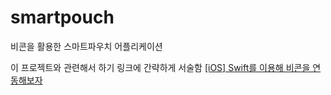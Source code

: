 # smartpouch
비콘을 활용한 스마트파우치 어플리케이션

이 프로젝트와 관련해서 하기 링크에 간략하게 서술함
[[iOS] Swift를 이용해 비콘을 연동해보자](https://catsirup.github.io/swift/2018/10/29/iOS-Swift-iBeacon.html)
